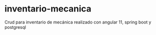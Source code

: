 # inventario-mecanica
Crud para inventario de mecánica realizado con angular 11, spring boot y postgresql
